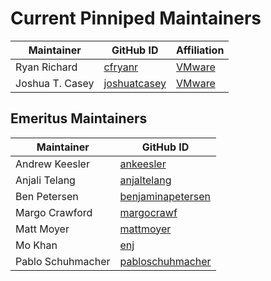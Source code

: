 # Current Pinniped Maintainers

| Maintainer      | GitHub ID                                                 | Affiliation                              |
|-----------------|-----------------------------------------------------------|------------------------------------------|
| Ryan Richard    | [cfryanr](https://github.com/cfryanr)                     | [VMware](https://www.github.com/vmware/) |
| Joshua T. Casey | [joshuatcasey](https://github.com/joshuatcasey)           | [VMware](https://www.github.com/vmware/) |

## Emeritus Maintainers

| Maintainer        | GitHub ID                                                 |
|-------------------|-----------------------------------------------------------|
| Andrew Keesler    | [ankeesler](https://github.com/ankeesler)                 |
| Anjali Telang     | [anjaltelang](https://github.com/anjaltelang)             |
| Ben Petersen      | [benjaminapetersen](https://github.com/benjaminapetersen) |
| Margo Crawford    | [margocrawf](https://github.com/margocrawf)               |
| Matt Moyer        | [mattmoyer](https://github.com/mattmoyer)                 |
| Mo Khan           | [enj](https://github.com/enj)                             |
| Pablo Schuhmacher | [pabloschuhmacher](https://github.com/pabloschuhmacher)   |
